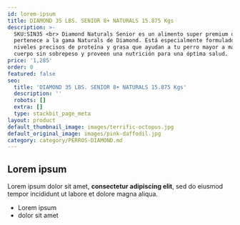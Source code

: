 ```yaml
---
id: lorem-ipsum
title: DIAMOND 35 LBS. SENIOR 8+ NATURALS 15.875 Kgs
description: >-
  SKU:SIN35 <br> Diamond Naturals Senior es un alimento super premium que
  pertenece a la gama Naturals de Diamond. Está especialmente formulado con
  niveles precisos de proteína y grasa que ayudan a tu perro mayor a mantener un
  cuerpo sin sobrepeso y proveen una nutrición para una óptima salud.
price: '1,285'
order: 0
featured: false
seo:
  title: 'DIAMOND 35 LBS. SENIOR 8+ NATURALS 15.875 Kgs'
  description: ''
  robots: []
  extra: []
  type: stackbit_page_meta
layout: product
default_thumbnail_image: images/terrific-octopus.jpg
default_original_image: images/pink-daffodil.jpg
category: category/PERROS-DIAMOND.md
---
```

## Lorem ipsum

Lorem ipsum dolor sit amet, **consectetur adipiscing elit**, sed do eiusmod tempor incididunt ut labore et dolore magna aliqua.

- Lorem ipsum
- dolor sit amet